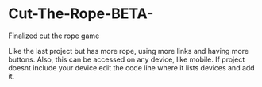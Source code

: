 # Cut-The-Rope-BETA-
Finalized cut the rope game

Like the last project but has more rope, using more links and having more buttons. Also, this can be accessed on any device, like mobile. 
If project doesnt include your device edit the code line where it lists devices and add it. 
